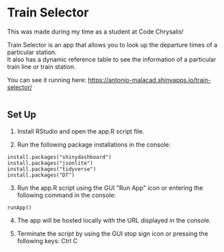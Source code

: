 # Train Selector

This was made during my time as a student at Code Chrysalis!

Train Selector is an app that allows you to look up the departure times of a particular station. <br />
It also has a dynamic reference table to see the information of a particular train line or train station.

You can see it running here: https://antonio-malacad.shinyapps.io/train-selector/

<img url="https://user-images.githubusercontent.com/54801345/75429734-9b5c4e00-598d-11ea-930d-848c67f1829a.png" width="400px">

## Set Up

1. Install RStudio and open the app.R script file.

2. Run the following package installations in the console:

```
install.packages("shinydashboard")
install.packages("jsonlite")
install.packages("tidyverse")
install.packages("DT")
```

3. Run the app.R script using the GUI "Run App" icon or entering the following command in the console:

```
runApp()
```

4. The app will be hosted locally with the URL displayed in the console.

5. Terminate the script by using the GUI stop sign icon or pressing the following keys: Ctrl C
